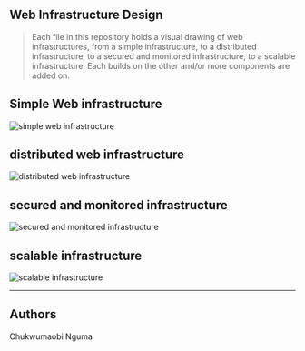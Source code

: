 ## Web Infrastructure Design
> Each file in this repository holds a visual drawing of web infrastructures, from a simple infrastructure, to a distributed infrastructure, to a secured and monitored infrastructure, to a scalable infrastructure. Each builds on the other and/or more components are added on.

## Simple Web infrastructure
![simple web infrastructure]()
## distributed web infrastructure
![distributed web infrastructure]()
## secured and monitored infrastructure
![secured and monitored infrastructure]()
## scalable infrastructure
![scalable infrastructure]()

----
## Authors
Chukwumaobi Nguma
